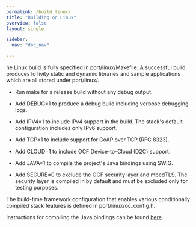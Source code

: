 ```yaml
---
permalink: /build_linux/
title: "Building on Linux"
overview: false
layout: single

sidebar:
  nav: "doc_nav"

---
```


he Linux build is fully specified in <iotivity-root>port/linux/Makefile. 
A successful build produces IoTivity static and dynamic libraries and sample applications which are all stored under <iotivity-root>port/linux/.

* Run make for a release build without any debug output.

* Add DEBUG=1 to produce a debug build including verbose debugging logs.

* Add IPV4=1 to include IPv4 support in the build. The stack's default configuration includes only IPv6 support.

* Add TCP=1 to include support for CoAP over TCP (RFC 8323).

* Add CLOUD=1 to include OCF Device-to-Cloud (D2C) support.

* Add JAVA=1 to compile the project's Java bindings using SWIG.

* Add SECURE=0 to exclude the OCF security layer and mbedTLS. The security layer is compiled in by default and must be excluded only for testing purposes.

The build-time framework configuration that enables various conditionally compiled stack features is defined in <iotivity-root>port/linux/oc_config.h.

Instructions for compiling the Java bindings can be found [here](/build_java).
